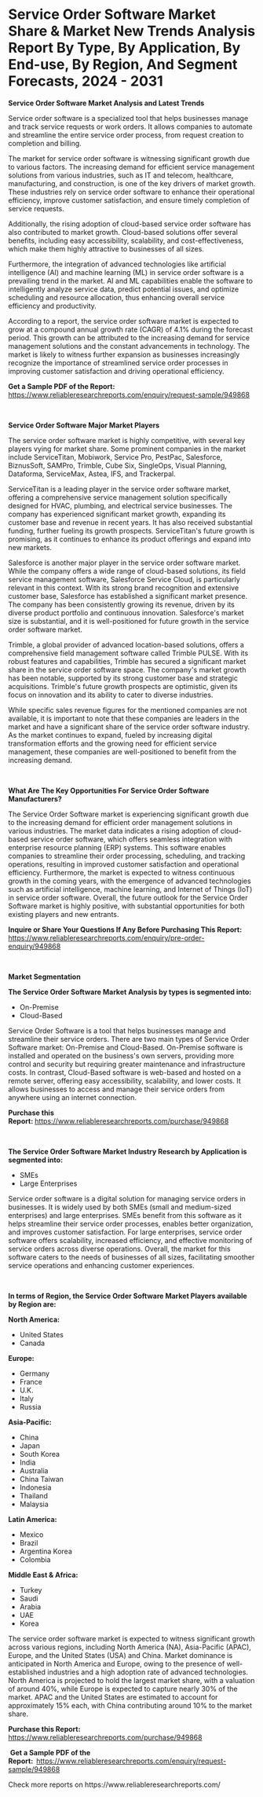 <p><h1>Service Order Software Market Share & Market New Trends Analysis Report By Type, By Application, By End-use, By Region, And Segment Forecasts, 2024 - 2031</h1></p><p><strong>Service Order Software Market Analysis and Latest Trends</strong></p>
<p><p>Service order software is a specialized tool that helps businesses manage and track service requests or work orders. It allows companies to automate and streamline the entire service order process, from request creation to completion and billing.</p><p>The market for service order software is witnessing significant growth due to various factors. The increasing demand for efficient service management solutions from various industries, such as IT and telecom, healthcare, manufacturing, and construction, is one of the key drivers of market growth. These industries rely on service order software to enhance their operational efficiency, improve customer satisfaction, and ensure timely completion of service requests.</p><p>Additionally, the rising adoption of cloud-based service order software has also contributed to market growth. Cloud-based solutions offer several benefits, including easy accessibility, scalability, and cost-effectiveness, which make them highly attractive to businesses of all sizes.</p><p>Furthermore, the integration of advanced technologies like artificial intelligence (AI) and machine learning (ML) in service order software is a prevailing trend in the market. AI and ML capabilities enable the software to intelligently analyze service data, predict potential issues, and optimize scheduling and resource allocation, thus enhancing overall service efficiency and productivity.</p><p>According to a report, the service order software market is expected to grow at a compound annual growth rate (CAGR) of 4.1% during the forecast period. This growth can be attributed to the increasing demand for service management solutions and the constant advancements in technology. The market is likely to witness further expansion as businesses increasingly recognize the importance of streamlined service order processes in improving customer satisfaction and driving operational efficiency.</p></p>
<p><strong>Get a Sample PDF of the Report:&nbsp;</strong> <a href="https://www.reliableresearchreports.com/enquiry/request-sample/949868">https://www.reliableresearchreports.com/enquiry/request-sample/949868</a></p>
<p>&nbsp;</p>
<p><strong>Service Order Software Major Market Players</strong></p>
<p><p>The service order software market is highly competitive, with several key players vying for market share. Some prominent companies in the market include ServiceTitan, Mobiwork, Service Pro, PestPac, Salesforce, BiznusSoft, SAMPro, Trimble, Cube Six, SingleOps, Visual Planning, Dataforma, ServiceMax, Astea, IFS, and Trackerpal. </p><p>ServiceTitan is a leading player in the service order software market, offering a comprehensive service management solution specifically designed for HVAC, plumbing, and electrical service businesses. The company has experienced significant market growth, expanding its customer base and revenue in recent years. It has also received substantial funding, further fueling its growth prospects. ServiceTitan's future growth is promising, as it continues to enhance its product offerings and expand into new markets.</p><p>Salesforce is another major player in the service order software market. While the company offers a wide range of cloud-based solutions, its field service management software, Salesforce Service Cloud, is particularly relevant in this context. With its strong brand recognition and extensive customer base, Salesforce has established a significant market presence. The company has been consistently growing its revenue, driven by its diverse product portfolio and continuous innovation. Salesforce's market size is substantial, and it is well-positioned for future growth in the service order software market.</p><p>Trimble, a global provider of advanced location-based solutions, offers a comprehensive field management software called Trimble PULSE. With its robust features and capabilities, Trimble has secured a significant market share in the service order software space. The company's market growth has been notable, supported by its strong customer base and strategic acquisitions. Trimble's future growth prospects are optimistic, given its focus on innovation and its ability to cater to diverse industries.</p><p>While specific sales revenue figures for the mentioned companies are not available, it is important to note that these companies are leaders in the market and have a significant share of the service order software industry. As the market continues to expand, fueled by increasing digital transformation efforts and the growing need for efficient service management, these companies are well-positioned to benefit from the increasing demand.</p></p>
<p>&nbsp;</p>
<p><strong>What Are The Key Opportunities For Service Order Software Manufacturers?</strong></p>
<p><p>The Service Order Software market is experiencing significant growth due to the increasing demand for efficient order management solutions in various industries. The market data indicates a rising adoption of cloud-based service order software, which offers seamless integration with enterprise resource planning (ERP) systems. This software enables companies to streamline their order processing, scheduling, and tracking operations, resulting in improved customer satisfaction and operational efficiency. Furthermore, the market is expected to witness continuous growth in the coming years, with the emergence of advanced technologies such as artificial intelligence, machine learning, and Internet of Things (IoT) in service order software. Overall, the future outlook for the Service Order Software market is highly positive, with substantial opportunities for both existing players and new entrants.</p></p>
<p><strong>Inquire or Share Your Questions If Any Before Purchasing This Report:</strong> <a href="https://www.reliableresearchreports.com/enquiry/pre-order-enquiry/949868">https://www.reliableresearchreports.com/enquiry/pre-order-enquiry/949868</a></p>
<p>&nbsp;</p>
<p><strong>Market Segmentation</strong></p>
<p><strong>The Service Order Software Market Analysis by types is segmented into:</strong></p>
<p><ul><li>On-Premise</li><li>Cloud-Based</li></ul></p>
<p><p>Service Order Software is a tool that helps businesses manage and streamline their service orders. There are two main types of Service Order Software market: On-Premise and Cloud-Based. On-Premise software is installed and operated on the business's own servers, providing more control and security but requiring greater maintenance and infrastructure costs. In contrast, Cloud-Based software is web-based and hosted on a remote server, offering easy accessibility, scalability, and lower costs. It allows businesses to access and manage their service orders from anywhere using an internet connection.</p></p>
<p><strong>Purchase this Report:&nbsp;</strong><a href="https://www.reliableresearchreports.com/purchase/949868">https://www.reliableresearchreports.com/purchase/949868</a></p>
<p>&nbsp;</p>
<p><strong>The Service Order Software Market Industry Research by Application is segmented into:</strong></p>
<p><ul><li>SMEs</li><li>Large Enterprises</li></ul></p>
<p><p>Service order software is a digital solution for managing service orders in businesses. It is widely used by both SMEs (small and medium-sized enterprises) and large enterprises. SMEs benefit from this software as it helps streamline their service order processes, enables better organization, and improves customer satisfaction. For large enterprises, service order software offers scalability, increased efficiency, and effective monitoring of service orders across diverse operations. Overall, the market for this software caters to the needs of businesses of all sizes, facilitating smoother service operations and enhancing customer experiences.</p></p>
<p>&nbsp;</p>
<p><strong>In terms of Region, the Service Order Software Market Players available by Region are:</strong></p>
<p>
    <p> <strong> North America: </strong>
        <ul>
            <li>United States</li>
            <li>Canada</li>
        </ul>
        </p> 
    <p> <strong> Europe: </strong>
        <ul>
            <li>Germany</li>
            <li>France</li>
            <li>U.K.</li>
            <li>Italy</li>
            <li>Russia</li>
        </ul>
        </p> 
    <p> <strong> Asia-Pacific: </strong>
        <ul>
            <li>China</li>
            <li>Japan</li>
            <li>South Korea</li>
            <li>India</li>
            <li>Australia</li>
            <li>China Taiwan</li>
            <li>Indonesia</li>
            <li>Thailand</li>
            <li>Malaysia</li>
        </ul>
        </p> 
    <p> <strong> Latin America: </strong>
        <ul>
            <li>Mexico</li>
            <li>Brazil</li>
            <li>Argentina Korea</li>
            <li>Colombia</li>
        </ul>
        </p> 
    <p> <strong> Middle East & Africa: </strong>
        <ul>
            <li>Turkey</li>
            <li>Saudi</li>
            <li>Arabia</li>
            <li>UAE</li>
            <li>Korea</li>
        </ul>
    </p>
    </p>
<p><p>The service order software market is expected to witness significant growth across various regions, including North America (NA), Asia-Pacific (APAC), Europe, and the United States (USA) and China. Market dominance is anticipated in North America and Europe, owing to the presence of well-established industries and a high adoption rate of advanced technologies. North America is projected to hold the largest market share, with a valuation of around 40%, while Europe is expected to capture nearly 30% of the market. APAC and the United States are estimated to account for approximately 15% each, with China contributing around 10% to the market share.</p></p>
<p><strong>Purchase this Report: </strong><a href="https://www.reliableresearchreports.com/purchase/949868">https://www.reliableresearchreports.com/purchase/949868</a></p>
<p>&nbsp;<strong>Get a Sample PDF of the Report:&nbsp;&nbsp;</strong><a href="https://www.reliableresearchreports.com/enquiry/request-sample/949868">https://www.reliableresearchreports.com/enquiry/request-sample/949868</a></p>
<p><strong></strong></p>
<p>Check more reports on https://www.reliableresearchreports.com/</p>